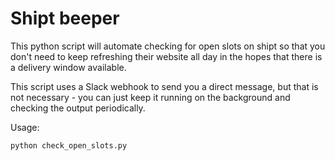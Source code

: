 # Shipt beeper

This python script will automate checking for open slots on shipt so that you don't need to keep refreshing their website all day in the hopes that there is a delivery window available.

This script uses a Slack webhook to send you a direct message, but that is not necessary - you can just keep it running on the background and checking the output periodically.

Usage: 
```
python check_open_slots.py
```